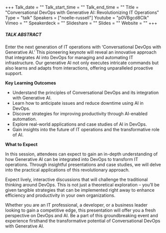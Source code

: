 +++
Talk_date = ""
Talk_start_time = ""
Talk_end_time = ""
Title = "Conversational DevOps with Generative AI: Revolutionizing IT Operations"
Type = "talk"
Speakers = ["noelle-russell"]
Youtube = "p0VBgcd8CIk"
Vimeo = ""
Speakerdeck = ""
Slideshare = ""
Slides = ""
Website = ""
+++

##### TALK ABSTRACT

Enter the next generation of IT operations with ‘Conversational DevOps with Generative AI.’ This pioneering keynote will reveal an innovative approach that integrates AI into DevOps for managing and automating IT infrastructure. Our generative AI not only executes intricate commands but also learns and adapts from interactions, offering unparalleled proactive support.

**Key Learning Outcomes**
- Understand the principles of Conversational DevOps and its integration with Generative AI.
- Learn how to anticipate issues and reduce downtime using AI in DevOps.
- Discover strategies for improving productivity through AI-enabled automation.
- Explore real-world applications and case studies of AI in DevOps.
- Gain insights into the future of IT operations and the transformative role of AI.

**What to Expect**

In this session, attendees can expect to gain an in-depth understanding of how Generative AI can be integrated into DevOps to transform IT operations. Through insightful presentations and case studies, we will delve into the practical applications of this revolutionary approach.

Expect lively, interactive discussions that will challenge the traditional thinking around DevOps. This is not just a theoretical exploration – you’ll be given tangible strategies that can be implemented right away to enhance efficiency and productivity in your own organizations.

Whether you are an IT professional, a developer, or a business leader looking to gain a competitive edge, this presentation will offer you a fresh perspective on DevOps and AI. Be a part of this groundbreaking event and experience firsthand the transformative potential of Conversational DevOps with Generative AI.